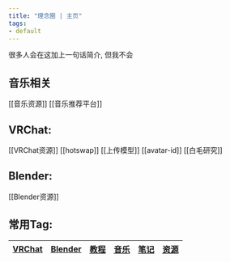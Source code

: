 ```yaml
---
title: "理念圈 | 主页"
tags:
- default
---
```


很多人会在这加上一句话简介, 但我不会


## 音乐相关
[[音乐资源]]
[[音乐推荐平台]]


## VRChat:

[[VRChat资源]]
[[hotswap]]
[[上传模型]]
[[avatar-id]]
[[白毛研究]]

## Blender:
[[Blender资源]]


## 常用Tag:

| [VRChat](https://q.noos.ca/tags/VRChat/) | [Blender](https://q.noos.ca/tags/Blender/) | [教程](https://q.noos.ca/tags/教程/) | [音乐](https://q.noos.ca/tags/音乐/) | [笔记](https://q.noos.ca/tags/笔记/) | [资源](https://q.noos.ca/tags/资源/) |
| ---------------------------------------- | ------------------------------------------ | ------------------------------------ | ------------------------------------ | ------------------------------------ | ------------------------------------ |



